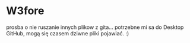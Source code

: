 # W3fore
prosba o nie ruszanie innych plikow z gita... potrzebne mi sa do Desktop GitHub, mogą się czasem dziwne pliki pojawiać. :)
